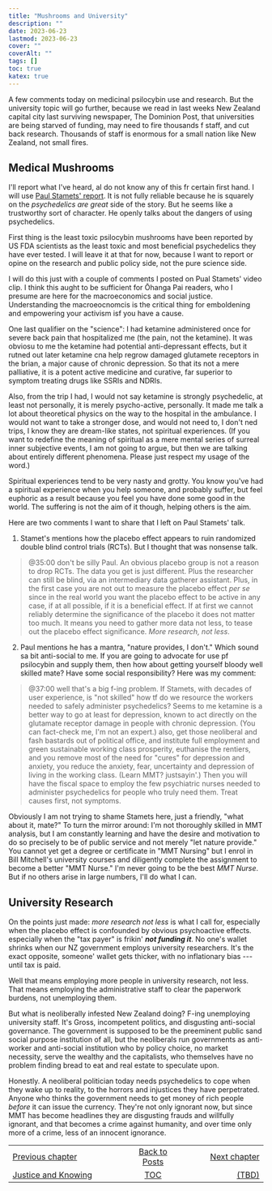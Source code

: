```yaml
---
title: "Mushrooms and University"
description: ""
date: 2023-06-23
lastmod: 2023-06-23
cover: ""
coverAlt: ""
tags: []
toc: true
katex: true
---
```


A few comments today on medicinal psilocybin use and research. But the university 
topic  will go further, because we read in last weeks New Zealand capital city last 
surviving newspaper, The Dominion Post, that universities are being starved of 
funding, may need to fire thousands f staff, and cut back research. Thousands of 
staff is enormous for a small nation like New Zealand, not small fires.

## Medical Mushrooms

I'll report what I've heard, aI do not know any of this fr certain first hand. 
I will use [Paul Stamets' report](https://www.youtube.com/watch?v=qry8K7KPHIQ). It is 
not fully reliable because he is squarely 
on the *psychedelics are great* side of the story. But he seems like a trustworthy 
sort of character. He openly talks about the dangers of using psychedelics.

First thing is the least toxic psilocybin mushrooms have been reported by US FDA 
scientists as the least toxic and most beneficial psychedelics they have ever 
tested.  I will leave it at that for now, because I want to report or opine on the 
research and public policy side, not the pure science side.

I will do this just with a couple of comments I posted on Pual Stamets' video clip.
I think this aught to be sufficient for Ōhanga Pai readers, who I presume are here 
for the macroeconomics and social justice. Understanding the macroeocnomcis is the 
critical thing for emboldening and empowering your activism isf you have a cause. 

One last qualifier on the "science": I had ketamine administered once for severe back 
pain that hospitalized me (the pain, not the ketamine). It was obviosu to me the 
ketamine had potential anti-depressant effects, but it rutned out later ketamine cna 
help regrow damaged glutamete receptors in the brian, a major cause of chronic 
depression. So that its not a mere palliative, it is a potent active medicine and 
curative, far superior to symptom treating drugs like SSRIs and NDRIs.

Also, from the trip I had, I would not say ketamine is strongly psychedelic, at 
least not personally, it is merely psycho-active, personally. It made me talk a lot 
about theoretical physics on the way to the hospital in the ambulance. I would not 
want to take a stronger dose, and would not need to, I don't ned trips, I know they are 
dream-like states, not spiritual experiences. (If you want to redefine the meaning of 
spiritual as a mere mental series of surreal inner subjective events, I am not going 
to argue, but then we are talking about entirely different phenomena. Please just 
respect my usage of the word.)

Spiritual experiences tend to be very nasty and grotty. You know you've had a 
spiritual experience when you help someone, and probably suffer, but feel euphoric as 
a result because you feel you have done some good in the world.  The suffering is not 
the aim of it though, helping others is the aim.

Here are two comments I want to share that I left on Paul Stamets' talk.

1. Stamet's mentions how the placebo effect appears to ruin randomized double blind 
control trials (RCTs). But I thought that was nonsense talk.

> @35:00 don't be silly Paul. An obvious placebo group is not a reason to drop RCTs. 
The data you get is just different. Plus the researcher can still be blind, via an 
intermediary data gatherer assistant. Plus, in the first case you are not out to 
measure the placebo effect *per se* since in the real world you want the placebo 
effect to be active in any case, if at all possible, if it is a beneficial effect. If 
at first we cannot reliably determine the significance of the placebo it does not 
matter too much. It means you need to gather more data not less, to tease out the 
placebo effect significance. *More research, not less*.


2. Paul mentions he has a mantra, "nature provides, I don't." Which sound sa bit 
anti-social to me. If you are going to advocate for use pf psilocybin and supply them, 
then how about getting yourself bloody well skilled mate? Have some social 
responsibility?  Here was my comment:

> @37:00 well that's a big f-ing problem. If Stamets, with decades of user 
experience, is "not skilled" how tf do we resource the workers needed to safely 
administer psychedelics? Seems to me ketamine is a better way to go at least for 
depression, known to act directly on the glutamate receptor damage in people with 
chronic depression. (You can fact-check me, I'm not an expert.) also, get those 
neoliberal and fash bastards out of political office, and institute full employment 
and green sustainable working class prosperity, euthanise the rentiers, and you 
remove most of the need for "cures" for depression and anxiety, you reduce the 
anxiety, fear, uncertainty and depression of living in the working class. (Learn MMT? 
justsayin'.)  Then you will have the fiscal space to employ the few psychiatric 
nurses needed to administer psychedelics for people who truly need them. Treat causes 
first, not symptoms.

Obviously I am not trying to shame Stamets here, just a friendly, 
"what about it, mate?" To turn the mirror around: I'm not thoroughly skilled in 
MMT analysis, but I am constantly learning and have the desire and motivation to do 
so precisely to be of public service and not merely "let nature provide." You cannot 
yet get a degree or certificate in "MMT Nursing" but I enrol in Bill Mitchell's 
university courses and diligently complete the assignment to become a better "MMT 
Nurse." I'm never going to be the best *MMT Nurse*. But if no others arise in large 
numbers, I'll do what I can.


## University Research

On the points just made: *more research not less* is what I call for, especially 
when the placebo effect is confounded by obvious psychoactive effects. 
especially when the "tax payer" is frikin' **_not funding it_**. No one's 
wallet shrinks when our NZ government employs university researchers. It's the 
exact opposite, someone' wallet gets thicker, with no inflationary bias --- until 
tax is paid.

Well that means employing more people in university research, not less. That means 
employing the administrative staff to clear the paperwork burdens, not unemploying 
them.

But what is neoliberally infested New Zealand doing? F-ing unemploying university 
staff. It's Gross, incompetent politics, and disgusting anti-social governance.
The government is supposed to be the preeminent  public sand social purpose 
institution of all, but the neoliberals run governments as anti-worker and 
anti-social institution who by policy choice, no market necessity, serve the wealthy 
and the capitalists, who themselves have no problem finding bread to eat and real 
estate to speculate upon.

Honestly. A neoliberal politician today needs psychedelics to cope when they wake up 
to reality, to the horrors and injustices they have perpetrated. Anyone who thinks 
the government needs to get money of rich people *before* it can issue the currency. 
They're not only ignorant now, but since MMT has become headlines they are disgusting 
frauds and willfully ignorant, and that becomes a crime against humanity, and over 
time only more of a crime, less of an innocent ignorance.





<table style="border-collapse: collapse; border=0;">
    <colgroup>
       <col span="1" style="width: 35%;">
       <col span="1" style="width: 15%;">
       <col span="1" style="width: 25%;">
    </colgroup>
<tr style="border: 1px solid color:#0f0f0f;">
<td style="border: 1px solid color:#0f0f0f;"><a href="../27_justiceandknowing">Previous chapter</a></td>
<td style="border: 1px solid color:#0f0f0f; text-align:center;"><a href="../">Back to Posts</a></td>
<td style="border: 1px solid color:#0f0f0f; text-align:right;"><a href="./">Next chapter</a></td>
</tr>
<tr style="border: 1px solid color:#0f0f0f;">
<td style="border: 1px solid color:#0f0f0f;"><a href="../27_justiceandknowing">Justice and Knowing</a></td>
<td style="border: 1px solid color:#0f0f0f; text-align:center;"><a href="../">TOC</a></td>
<td style="border: 1px solid color:#0f0f0f; text-align:right;"><a href="./">(TBD)</a></td>
</tr>
</table>

